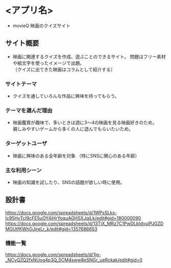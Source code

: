 # <アプリ名>
- movieQ  映画のクイズサイト

## サイト概要
- 映画に関連するクイズを作成、遊ぶことのできるサイト。
問題はフリー素材や絵文字を使ったイメージで出題。  
（クイズに出てきた映画はコラムとして紹介する）

### サイトテーマ
- クイズを通していろんな作品に興味を持ってもらう。

### テーマを選んだ理由
- 映画鑑賞が趣味で、多いときは週に3〜4の映画を見る映画好きのため。  
親しみやすいゲームから多くの人に遊んでもらいたいため。

### ターゲットユーザ
- 映画に興味のある全年齢を対象
（特にSNSに関心のある年齢）

### 主な利用シーン
- 映画の知識を試したり、SNSの話題が欲しい時に使用。

## 設計書
https://docs.google.com/spreadsheets/d/1WPsSLks-lc95HvTcI9cFE5uOY4iHrYoquAGHSXJqiLk/edit#gid=180000090
https://docs.google.com/spreadsheets/d/13TiX_MRz7C1PwDLbIdyulPJGZDMGUtfKWhOJireLr_k/edit#gid=1357686653

### 機能一覧
<https://docs.google.com/spreadsheets/d/1jq-_NCvQZQ2fxNUog4p3Q_5CM4sww8eSNGr_ueRckak/edit#gid=0>

